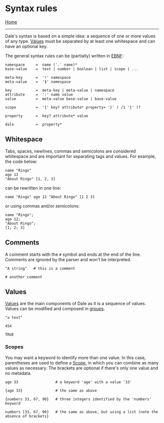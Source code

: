 # Syntax rules

[Home](../README.md)

---

Dale's syntax is based on a simple idea: a sequence of one or more values of any type. [Values](values.md) must be separated by at least one whitespace and can have an optional key.

The general syntax rules can be (partially) written in [EBNF](https://tomassetti.me/ebnf/):

```
namespace     =  name ('.' name)*
base-value    =  text | number | boolean | list | scope | ...

meta-key      =  '!' namespace
meta-value    =  '$' namespace

key           =  meta-key | meta-value | namespace
attribute     =  ':' name value
value         =  meta-value base-value | base-value

scope         =  '{' key? attribute* property+ '}' ( /1 '}' )?

property      =  key? attribute* value

dale          =  property*
```


## Whitespace

Tabs, spaces, newlines, commas and semicolons are considered whitespace and are important for separating tags and values. For example, the code below:

```
name "Ringo"
age 12
"About Ringo" [1, 2, 3]
```

can be rewritten in one line:

```
name "Ringo" age 12 "About Ringo" [1 2 3]
```

or using commas and/or semicolons:

```
name "Ringo";
age 12;
"About Ringo";
[1; 2; 3]
```


## Comments

A comment starts with the `#` symbol and ends at the end of the line. Comments are ignored by the parser and won't be interpreted.

```
"A string"   # this is a comment

# another comment
```


## Values

[Values](values.md) are the main components of Dale as it is a sequence of values. Values can be modified and composed in [groups](groups.md).

```
"a text"

454

TRUE
```


### Scopes

You may want a keyword to identify more than one value. In this case, parentheses are used to define a [Scope](scopes.md), in which you can combine as many values as necessary. The brackets are optional if there's only one value and no metadata.

```
age 33                 # a keyword 'age' with a value '33'

{age 33}               # the same as above

{numbers 33, 67, 90}   # three integers identified by the 'numbers' keyword

numbers [33, 67, 90]   # the same as above, but using a list (note the absence of brackets}
```

